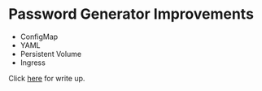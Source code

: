 # Password Generator Improvements

* ConfigMap
* YAML
* Persistent Volume
* Ingress

Click [here](https://mattrr78.github.io/passwordgenenv/index.html) for write up.
